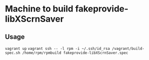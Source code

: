 Machine to build fakeprovide-libXScrnSaver
========


Usage
-------
`vagrant up`
`vagrant ssh -- -l rpm -i ~/.ssh/id_rsa /vagrant/build-spec.sh /home/rpm/rpmbuild fakeprovide-libXScrnSaver.spec`
